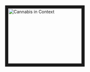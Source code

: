 <a href="http://www.youtube.com/watch?feature=player_embedded&v=r4ANhqmIjy8
" target="_blank"><img src="http://img.youtube.com/vi/r4ANhqmIjy8/0.jpg" 
alt="Cannabis in Context" width="240" height="180" border="10" /></a>
